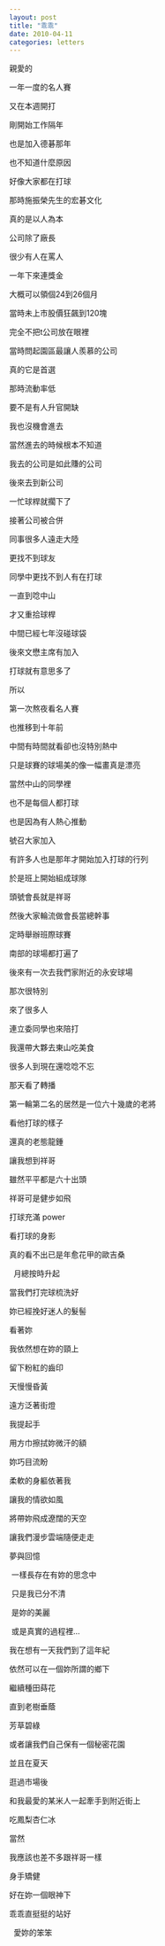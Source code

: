 ```yaml
---
layout: post
title: "乖乖"
date: 2010-04-11
categories: letters
---
```


親愛的
 

一年一度的名人賽


又在本週開打


剛開始工作隔年


也是加入德碁那年


也不知道什麼原因


好像大家都在打球


那時施振榮先生的宏碁文化


真的是以人為本


公司除了廠長


很少有人在罵人


一年下來連獎金


大概可以領個24到26個月


當時未上市股價狂飆到120塊


完全不把t公司放在眼裡


當時問起園區最讓人羨慕的公司


真的它是首選


那時流動率低


要不是有人升官開缺


我也沒機會進去


當然進去的時候根本不知道


我去的公司是如此賺的公司


後來去到新公司


一忙球桿就擱下了


接著公司被合併


同事很多人遠走大陸


更找不到球友


同學中更找不到人有在打球


一直到唸中山


才又重拾球桿


中間已經七年沒碰球袋


後來文懋主席有加入


打球就有意思多了


所以


第一次熬夜看名人賽


也推移到十年前


中間有時間就看卻也沒特別熱中


只是球賽的球場美的像一幅畫真是漂亮


當然中山的同學裡


也不是每個人都打球


也是因為有人熱心推動


號召大家加入


有許多人也是那年才開始加入打球的行列


於是班上開始組成球隊


頭號會長就是祥哥


然後大家輪流做會長當總幹事


定時舉辦班際球賽


南部的球場都打遍了


後來有一次去我們家附近的永安球場


那次很特別


來了很多人


連立委同學也來陪打


我還帶大夥去東山吃美食


很多人到現在還唸唸不忘


那天看了轉播


第一輪第二名的居然是一位六十幾歲的老將


看他打球的樣子


還真的老態龍鍾


讓我想到祥哥


雖然平平都是六十出頭


祥哥可是健步如飛


打球充滿 power


看打球的身影


真的看不出已是年愈花甲的歐吉桑


 
月總按時升起


當我們打完球梳洗好


妳已經挽好迷人的髮髻


看著妳


我依然想在妳的頸上


留下粉紅的齒印


天慢慢昏黃


遠方泛著街燈


我提起手


用方巾擦拭妳微汗的額


妳巧目流盼


柔軟的身軀依著我


讓我的情欲如風


將帶妳飛成遼闊的天空


讓我們漫步雲端隨便走走


夢與回憶

 一樣長存在有妳的思念中

 只是我已分不清

 是妳的美麗

 或是真實的過程裡…


我在想有一天我們到了這年紀


依然可以在一個妳所謂的鄉下


繼續種田蒔花


直到老樹垂蔭


芳草碧綠


或者讓我們自己保有一個秘密花園


並且在夏天


逛過市場後


和我最愛的某米人一起牽手到附近街上


吃鳳梨杏仁冰


當然


我應該也差不多跟祥哥一樣


身手矯健


好在妳一個眼神下


乖乖直挺挺的站好

 
愛妳的笨笨

